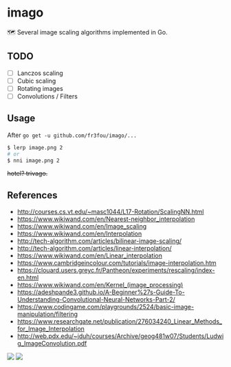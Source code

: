 # imago

🗺 Several image scaling algorithms implemented in Go.

## TODO

- [ ] Lanczos scaling
- [ ] Cubic scaling
- [ ] Rotating images
- [ ] Convolutions / Filters

## Usage

After `go get -u github.com/fr3fou/imago/...`

```sh
$ lerp image.png 2
# or
$ nni image.png 2
```

~~hotel? trivago.~~

## References

- <http://courses.cs.vt.edu/~masc1044/L17-Rotation/ScalingNN.html>
- <https://www.wikiwand.com/en/Nearest-neighbor_interpolation>
- <https://www.wikiwand.com/en/Image_scaling>
- <https://www.wikiwand.com/en/Interpolation>
- <http://tech-algorithm.com/articles/bilinear-image-scaling/>
- <http://tech-algorithm.com/articles/linear-interpolation/>
- <https://www.wikiwand.com/en/Linear_interpolation>
- <https://www.cambridgeincolour.com/tutorials/image-interpolation.htm>
- <https://clouard.users.greyc.fr/Pantheon/experiments/rescaling/index-en.html>
- <https://www.wikiwand.com/en/Kernel_(image_processing)>
- <https://adeshpande3.github.io/A-Beginner%27s-Guide-To-Understanding-Convolutional-Neural-Networks-Part-2/>
- <https://www.codingame.com/playgrounds/2524/basic-image-manipulation/filtering>
- <https://www.researchgate.net/publication/276034240_Linear_Methods_for_Image_Interpolation>
- <http://web.pdx.edu/~jduh/courses/Archive/geog481w07/Students/Ludwig_ImageConvolution.pdf>

![](https://upload.wikimedia.org/wikipedia/commons/thumb/a/aa/Linear_interpolation_visualisation.svg/640px-Linear_interpolation_visualisation.svg.png)
![](https://upload.wikimedia.org/wikipedia/commons/1/19/2D_Convolution_Animation.gif)
